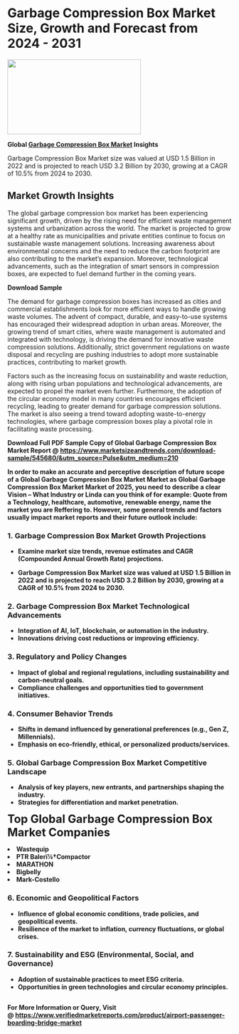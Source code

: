 <H1>Garbage Compression Box Market Size, Growth and Forecast from 2024 - 2031</H1><img class="aligncenter size-medium wp-image-584254" src="https://thirdeyenews.in/wp-content/uploads/2024/09/Global-Market-Research-300x168.jpeg" alt="" width="300" height="168" /><p><strong>Global&nbsp;<a href="https://www.marketsizeandtrends.com/download-sample/545680/&amp;utm_source=Pulse&amp;utm_medium=210">Garbage Compression Box Market</a> Insights</strong></p><p>Garbage Compression Box Market size was valued at USD 1.5 Billion in 2022 and is projected to reach USD 3.2 Billion by 2030, growing at a CAGR of 10.5% from 2024 to 2030.</p><p><h2>Market Growth Insights</h2> <p>The global garbage compression box market has been experiencing significant growth, driven by the rising need for efficient waste management systems and urbanization across the world. The market is projected to grow at a healthy rate as municipalities and private entities continue to focus on sustainable waste management solutions. Increasing awareness about environmental concerns and the need to reduce the carbon footprint are also contributing to the market’s expansion. Moreover, technological advancements, such as the integration of smart sensors in compression boxes, are expected to fuel demand further in the coming years.</p> <p><strong>Download Sample</strong></p> <p>The demand for garbage compression boxes has increased as cities and commercial establishments look for more efficient ways to handle growing waste volumes. The advent of compact, durable, and easy-to-use systems has encouraged their widespread adoption in urban areas. Moreover, the growing trend of smart cities, where waste management is automated and integrated with technology, is driving the demand for innovative waste compression solutions. Additionally, strict government regulations on waste disposal and recycling are pushing industries to adopt more sustainable practices, contributing to market growth.</p> <p>Factors such as the increasing focus on sustainability and waste reduction, along with rising urban populations and technological advancements, are expected to propel the market even further. Furthermore, the adoption of the circular economy model in many countries encourages efficient recycling, leading to greater demand for garbage compression solutions. The market is also seeing a trend toward adopting waste-to-energy technologies, where garbage compression boxes play a pivotal role in facilitating waste processing.</p> <p><strong></p><p><span class=""><strong>Download Full PDF Sample Copy of Global Garbage Compression Box Market Report</strong> @ <a href="https://www.marketsizeandtrends.com/download-sample/545680/&amp;utm_source=Pulse&amp;utm_medium=210" target="_blank">https://www.marketsizeandtrends.com/download-sample/545680/&amp;utm_source=Pulse&amp;utm_medium=210</a></span></p><p>In order to make an accurate and perceptive description of future scope of a Global&nbsp;Garbage Compression Box Market Market as Global&nbsp;Garbage Compression Box Market Market of 2025, you need to describe a clear Vision &ndash; What Industry or Linda can you think of for example: Quote from a Technology, healthcare, automotive, renewable energy, name the market you are Reffering to. However, some general trends and factors usually impact market reports and their future outlook include:</p><h3>1.&nbsp;<strong>Garbage Compression Box Market Growth Projections</strong></h3><ul><li>Examine market size trends, revenue estimates and CAGR (Compounded Annual Growth Rate) projections.</li><li><p>Garbage Compression Box Market size was valued at USD 1.5 Billion in 2022 and is projected to reach USD 3.2 Billion by 2030, growing at a CAGR of 10.5% from 2024 to 2030.</p></li></ul><h3>2.&nbsp;<strong>Garbage Compression Box Market Technological Advancements</strong></h3><ul><li>Integration of AI, IoT, blockchain, or automation in the industry.</li><li>Innovations driving cost reductions or improving efficiency.</li></ul><h3>3.&nbsp;<strong>Regulatory and Policy Changes</strong></h3><ul><li>Impact of global and regional regulations, including sustainability and carbon-neutral goals.</li><li>Compliance challenges and opportunities tied to government initiatives.</li></ul><h3>4.&nbsp;<strong>Consumer Behavior Trends</strong></h3><ul><li>Shifts in demand influenced by generational preferences (e.g., Gen Z, Millennials).</li><li>Emphasis on eco-friendly, ethical, or personalized products/services.</li></ul><h3>5.&nbsp;<strong>Global Garbage Compression Box Market Competitive Landscape</strong></h3><ul><li>Analysis of key players, new entrants, and partnerships shaping the industry.</li><li>Strategies for differentiation and market penetration.</li></ul><p data-pm-slice="1 1 []"><span style="color: inherit; font-family: inherit; font-size: 25px;">Top Global Garbage Compression Box Market Companies</span></p><div class="" data-test-id=""><p><li>Wastequip</li><li> PTR Balerï¼†Compactor</li><li> MARATHON</li><li> Bigbelly</li><li> Mark-Costello</li></p></div><h3>6.&nbsp;<strong>Economic and Geopolitical Factors</strong></h3><ul><li>Influence of global economic conditions, trade policies, and geopolitical events.</li><li>Resilience of the market to inflation, currency fluctuations, or global crises.</li></ul><h3>7.&nbsp;<strong>Sustainability and ESG (Environmental, Social, and Governance)</strong></h3><ul><li>Adoption of sustainable practices to meet ESG criteria.</li><li>Opportunities in green technologies and circular economy principles.</li></ul><h2><strong style="font-size: 14px;">For More Information or Query, Visit @&nbsp;</strong><a style="background-color: #ffffff; font-size: 14px;" href="https://www.marketsizeandtrends.com/report/garbage-compression-box-market/" target="_blank">https://www.verifiedmarketreports.com/product/airport-passenger-boarding-bridge-market</a></h2>
